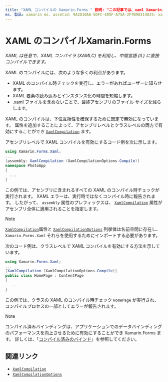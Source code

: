 ```yaml
---
title: "XAML コンパイルの Xamarin.Forms " 説明: "この記事では、xaml Xamarin.Forms コンパイラ (XAMLC) を使用して、必要に応じて、xaml を中間言語 (IL) に直接コンパイルする方法について説明します。
ms. 製品: xamarin ms. assetid: 9A2D10A6-5DFC-485F-A75A-2F7B98314025: xamarin-forms author: davidbritch ms. author: dabritch ms. date: 08/22/2018 no loc: [ Xamarin.Forms , Xamarin.Essentials ]
---
```


# <a name="xaml-compilation-in-xamarinforms"></a>XAML のコンパイルXamarin.Forms

_XAML は任意で、XAML コンパイラ (XAMLC) を利用し、中間言語 (IL) に直接コンパイルできます。_

XAML のコンパイルには、次のような多くの利点があります。

- XAML のコンパイル時チェックを実行し、エラーがあればユーザーに知らせます。
- XAML 要素の読み込みとインスタンス化の時間を短縮します。
- .xaml ファイルを含めないことで、最終アセンブリのファイル サイズを減らします。

XAML のコンパイルは、下位互換性を確保するために既定で無効になっています。 属性を追加することによって、アセンブリレベルとクラスレベルの両方で有効にすることができ [`XamlCompilation`](xref:Xamarin.Forms.Xaml.XamlCompilationAttribute) ます。

アセンブリレベルで XAML コンパイルを有効にするコード例を次に示します。

```csharp
using Xamarin.Forms.Xaml;
...
[assembly: XamlCompilation (XamlCompilationOptions.Compile)]
namespace PhotoApp
{
  ...
}
```

この例では、アセンブリに含まれるすべての XAML のコンパイル時チェックが実行されます。 XAML エラーは、実行時ではなくコンパイル時に報告されます。 したがって、 `assembly` 属性のプレフィックスは、 [`XamlCompilation`](xref:Xamarin.Forms.Xaml.XamlCompilationAttribute) 属性がアセンブリ全体に適用されることを指定します。

> [!NOTE]
> [`XamlCompilation`](xref:Xamarin.Forms.Xaml.XamlCompilationAttribute)属性と [`XamlCompilationOptions`](xref:Xamarin.Forms.Xaml.XamlCompilationOptions) 列挙体は名前空間に存在し、 `Xamarin.Forms.Xaml` それらを使用するためにインポートする必要があります。

次のコード例は、クラスレベルで XAML コンパイルを有効にする方法を示しています。

```csharp
using Xamarin.Forms.Xaml;
...
[XamlCompilation (XamlCompilationOptions.Compile)]
public class HomePage : ContentPage
{
  ...
}
```

この例では、クラスの XAML のコンパイル時チェック `HomePage` が実行され、コンパイルプロセスの一部としてエラーが報告されます。

> [!NOTE]
> コンパイル済みバインディングは、アプリケーションでのデータバインディングのパフォーマンスを向上させるために有効にすることができ Xamarin.Forms ます。 詳しくは、「[コンパイル済みのバインド](~/xamarin-forms/app-fundamentals/data-binding/compiled-bindings.md)」を参照してください。

## <a name="related-links"></a>関連リンク

- [`XamlCompilation`](xref:Xamarin.Forms.Xaml.XamlCompilationAttribute)
- [`XamlCompilationOptions`](xref:Xamarin.Forms.Xaml.XamlCompilationOptions)
